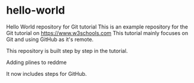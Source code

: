 # hello-world
Hello World repository for Git tutorial
This is an example repository for the Git tutorial on https://www.w3schools.com
This tutorial mainly focuses on Git and using GitHub as it's remote.

This repository is built step by step in the tutorial.

Adding plines to reddme

It now includes steps for GitHub.
